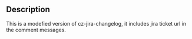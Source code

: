 ## Description

This is a modefied version of cz-jira-changelog, it includes jira ticket url in the comment messages.
